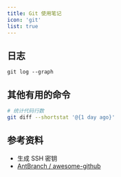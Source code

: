 ```yaml
---
title: Git 使用笔记
icon: 'git'
list: true
---
```


## 日志

```
git log --graph
```

## 其他有用的命令

```sh
# 统计代码行数
git diff --shortstat '@{1 day ago}'
```

## 参考资料

- <Link to="/docs/devops/ssh-useage-v1">生成 SSH 密钥</Link>
- [AntBranch / awesome-github](https://github.com/AntBranch/awesome-github)